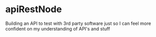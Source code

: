 # apiRestNode
Building an API to test with 3rd party software just so I can feel more confident on my understanding of API's and stuff
